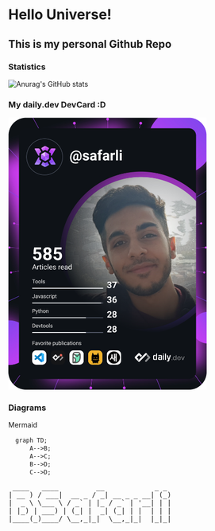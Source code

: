 # Hello Universe!
## This is my personal Github Repo

### Statistics
![Anurag's GitHub stats](https://github-readme-stats.vercel.app/api?username=safarli&show_icons=true&theme=cobalt)
### My daily.dev DevCard :D
<a href="https://app.daily.dev/safarli"><img src="./devcard.svg" width="400" alt="Bendali Safarli's Dev Card"/></a>

### Diagrams

Mermaid
```mermaid
  graph TD;
      A-->B;
      A-->C;
      B-->D;
      C-->D;
```

<pre>
 ____   ____         __            _ _ 
| __ ) / ___|  __ _ / _| __ _ _ __| (_)
|  _ \ \___ \ / _` | |_ / _` | '__| | |
| |_) | ___) | (_| |  _| (_| | |  | | |
|____(_)____/ \__,_|_|  \__,_|_|  |_|_|
                                       
</pre>

